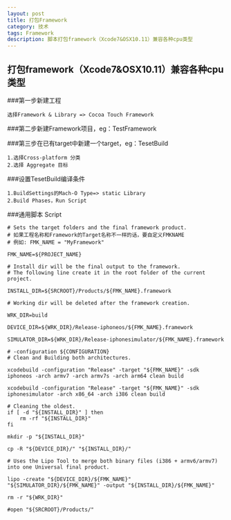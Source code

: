 ```yaml
---
layout: post
title: 打包Framework
category: 技术
tags: Framework
description: 脚本打包framework（Xcode7&OSX10.11）兼容各种cpu类型
---
```

## 打包framework（Xcode7&OSX10.11）兼容各种cpu类型

###第一步新建工程

	选择Framework & Library => Cocoa Touch Framework

###第二步新建Framework项目，eg：TestFramework

###第三步在已有target中新建一个target，eg：TesetBuild

	1.选择Cross-platform 分类
	2.选择 Aggregate 目标

###设置TesetBuild编译条件

	1.BuildSettings的Mach-O Type=> static Library
	2.Build Phases，Run Script 

###通用脚本 Script

```
# Sets the target folders and the final framework product.
# 如果工程名称和Framework的Target名称不一样的话，要自定义FMKNAME
# 例如: FMK_NAME = "MyFramework"

FMK_NAME=${PROJECT_NAME}

# Install dir will be the final output to the framework.
# The following line create it in the root folder of the current project.

INSTALL_DIR=${SRCROOT}/Products/${FMK_NAME}.framework

# Working dir will be deleted after the framework creation.

WRK_DIR=build

DEVICE_DIR=${WRK_DIR}/Release-iphoneos/${FMK_NAME}.framework

SIMULATOR_DIR=${WRK_DIR}/Release-iphonesimulator/${FMK_NAME}.framework

# -configuration ${CONFIGURATION}
# Clean and Building both architectures.

xcodebuild -configuration "Release" -target "${FMK_NAME}" -sdk iphoneos -arch armv7 -arch armv7s -arch arm64 clean build

xcodebuild -configuration "Release" -target "${FMK_NAME}" -sdk iphonesimulator -arch x86_64 -arch i386 clean build

# Cleaning the oldest.
if [ -d "${INSTALL_DIR}" ] then
	rm -rf "${INSTALL_DIR}"
fi

mkdir -p "${INSTALL_DIR}"

cp -R "${DEVICE_DIR}/" "${INSTALL_DIR}/"

# Uses the Lipo Tool to merge both binary files (i386 + armv6/armv7) into one Universal final product.

lipo -create "${DEVICE_DIR}/${FMK_NAME}" "${SIMULATOR_DIR}/${FMK_NAME}" -output "${INSTALL_DIR}/${FMK_NAME}"

rm -r "${WRK_DIR}"

#open "${SRCROOT}/Products/"

```
